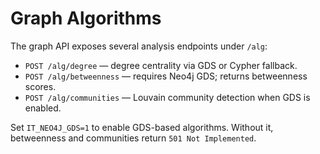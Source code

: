 # Graph Algorithms

The graph API exposes several analysis endpoints under `/alg`:

- `POST /alg/degree` — degree centrality via GDS or Cypher fallback.
- `POST /alg/betweenness` — requires Neo4j GDS; returns betweenness scores.
- `POST /alg/communities` — Louvain community detection when GDS is enabled.

Set `IT_NEO4J_GDS=1` to enable GDS-based algorithms. Without it, betweenness and communities return `501 Not Implemented`.
